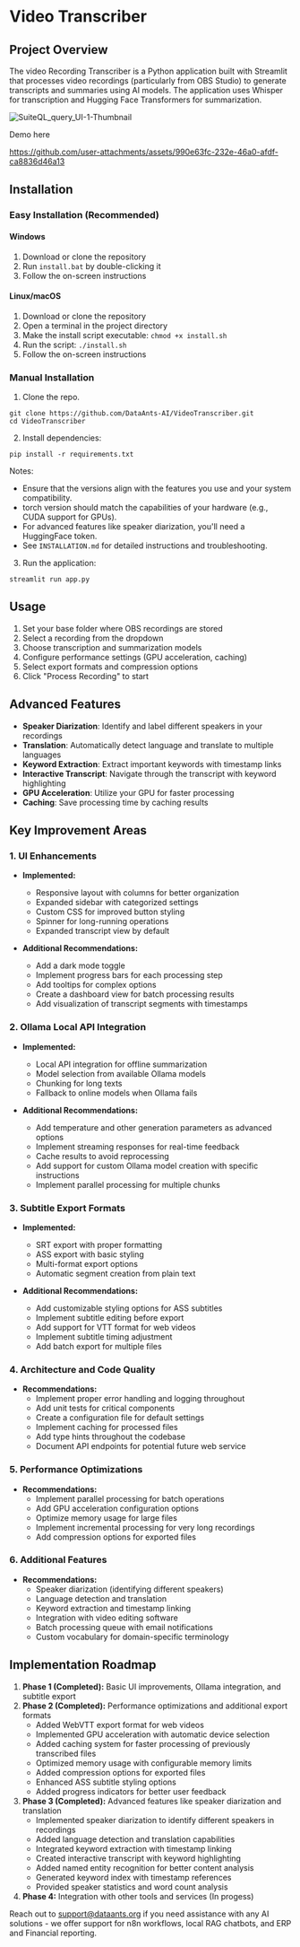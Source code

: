# Video Transcriber

## Project Overview
The video Recording Transcriber is a Python application built with Streamlit that processes video recordings (particularly from OBS Studio) to generate transcripts and summaries using AI models. The application uses Whisper for transcription and Hugging Face Transformers for summarization.


![SuiteQL_query_UI-1-Thumbnail](https://github.com/user-attachments/assets/72aaf238-6615-4739-b77f-c4eb9ff96996)

Demo here

https://github.com/user-attachments/assets/990e63fc-232e-46a0-afdf-ca8836d46a13


## Installation

### Easy Installation (Recommended)

#### Windows
1. Download or clone the repository
2. Run `install.bat` by double-clicking it
3. Follow the on-screen instructions

#### Linux/macOS
1. Download or clone the repository
2. Open a terminal in the project directory
3. Make the install script executable: `chmod +x install.sh`
4. Run the script: `./install.sh`
5. Follow the on-screen instructions

### Manual Installation
1. Clone the repo.
```
git clone https://github.com/DataAnts-AI/VideoTranscriber.git
cd VideoTranscriber
```

2. Install dependencies:
```
pip install -r requirements.txt
```

Notes:
- Ensure that the versions align with the features you use and your system compatibility.
- torch version should match the capabilities of your hardware (e.g., CUDA support for GPUs).
- For advanced features like speaker diarization, you'll need a HuggingFace token.
- See `INSTALLATION.md` for detailed instructions and troubleshooting.

3. Run the application:
```
streamlit run app.py
```

## Usage
1. Set your base folder where OBS recordings are stored
2. Select a recording from the dropdown
3. Choose transcription and summarization models
4. Configure performance settings (GPU acceleration, caching)
5. Select export formats and compression options
6. Click "Process Recording" to start

## Advanced Features
- **Speaker Diarization**: Identify and label different speakers in your recordings
- **Translation**: Automatically detect language and translate to multiple languages
- **Keyword Extraction**: Extract important keywords with timestamp links
- **Interactive Transcript**: Navigate through the transcript with keyword highlighting
- **GPU Acceleration**: Utilize your GPU for faster processing
- **Caching**: Save processing time by caching results



## Key Improvement Areas

### 1. UI Enhancements
- **Implemented:**
  - Responsive layout with columns for better organization
  - Expanded sidebar with categorized settings
  - Custom CSS for improved button styling
  - Spinner for long-running operations
  - Expanded transcript view by default

- **Additional Recommendations:**
  - Add a dark mode toggle
  - Implement progress bars for each processing step
  - Add tooltips for complex options
  - Create a dashboard view for batch processing results
  - Add visualization of transcript segments with timestamps

### 2. Ollama Local API Integration
- **Implemented:**
  - Local API integration for offline summarization
  - Model selection from available Ollama models
  - Chunking for long texts
  - Fallback to online models when Ollama fails

- **Additional Recommendations:**
  - Add temperature and other generation parameters as advanced options
  - Implement streaming responses for real-time feedback
  - Cache results to avoid reprocessing
  - Add support for custom Ollama model creation with specific instructions
  - Implement parallel processing for multiple chunks

### 3. Subtitle Export Formats
- **Implemented:**
  - SRT export with proper formatting
  - ASS export with basic styling
  - Multi-format export options
  - Automatic segment creation from plain text

- **Additional Recommendations:**
  - Add customizable styling options for ASS subtitles
  - Implement subtitle editing before export
  - Add support for VTT format for web videos
  - Implement subtitle timing adjustment
  - Add batch export for multiple files

### 4. Architecture and Code Quality
- **Recommendations:**
  - Implement proper error handling and logging throughout
  - Add unit tests for critical components
  - Create a configuration file for default settings
  - Implement caching for processed files
  - Add type hints throughout the codebase
  - Document API endpoints for potential future web service

### 5. Performance Optimizations
- **Recommendations:**
  - Implement parallel processing for batch operations
  - Add GPU acceleration configuration options
  - Optimize memory usage for large files
  - Implement incremental processing for very long recordings
  - Add compression options for exported files

### 6. Additional Features
- **Recommendations:**
  - Speaker diarization (identifying different speakers)
  - Language detection and translation
  - Keyword extraction and timestamp linking
  - Integration with video editing software
  - Batch processing queue with email notifications
  - Custom vocabulary for domain-specific terminology

## Implementation Roadmap
1. **Phase 1 (Completed):** Basic UI improvements, Ollama integration, and subtitle export
2. **Phase 2 (Completed):** Performance optimizations and additional export formats
   - Added WebVTT export format for web videos
   - Implemented GPU acceleration with automatic device selection
   - Added caching system for faster processing of previously transcribed files
   - Optimized memory usage with configurable memory limits
   - Added compression options for exported files
   - Enhanced ASS subtitle styling options
   - Added progress indicators for better user feedback
3. **Phase 3 (Completed):** Advanced features like speaker diarization and translation
   - Implemented speaker diarization to identify different speakers in recordings
   - Added language detection and translation capabilities
   - Integrated keyword extraction with timestamp linking
   - Created interactive transcript with keyword highlighting
   - Added named entity recognition for better content analysis
   - Generated keyword index with timestamp references
   - Provided speaker statistics and word count analysis
4. **Phase 4:** Integration with other tools and services (In progess)


Reach out to support@dataants.org if you need assistance with any AI solutions - we offer support for n8n workflows, local RAG chatbots, and ERP and Financial reporting.
